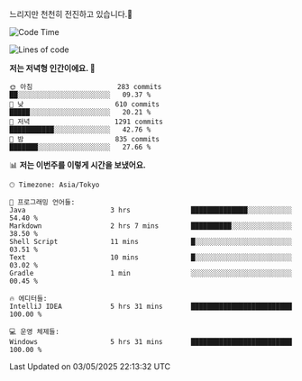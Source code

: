 느리지만 천천히 전진하고 있습니다.🐢

<!--START_SECTION:waka-->
![Code Time](http://img.shields.io/badge/Code%20Time-1%2C583%20hrs%2049%20mins-blue)

![Lines of code](https://img.shields.io/badge/%EC%A0%80%EB%8A%94%20%EC%97%AC%ED%83%9C%EA%B9%8C%EC%A7%80%20-919.4%20thousand%20%EC%A4%84%EC%9D%98%20%EC%BD%94%EB%93%9C%EB%A5%BC%20%EC%9E%91%EC%84%B1%ED%96%88%EC%96%B4%EC%9A%94.-blue)

**저는 저녁형 인간이에요. 🦉** 

```text
🌞 아침                     283 commits         ██░░░░░░░░░░░░░░░░░░░░░░░   09.37 % 
🌆 낮　                     610 commits         █████░░░░░░░░░░░░░░░░░░░░   20.21 % 
🌃 저녁                     1291 commits        ███████████░░░░░░░░░░░░░░   42.76 % 
🌙 밤　                     835 commits         ███████░░░░░░░░░░░░░░░░░░   27.66 % 
```


📊 **저는 이번주를 이렇게 시간을 보냈어요.** 

```text
🕑︎ Timezone: Asia/Tokyo

💬 프로그래밍 언어들: 
Java                     3 hrs               ██████████████░░░░░░░░░░░   54.40 % 
Markdown                 2 hrs 7 mins        ██████████░░░░░░░░░░░░░░░   38.50 % 
Shell Script             11 mins             █░░░░░░░░░░░░░░░░░░░░░░░░   03.51 % 
Text                     10 mins             █░░░░░░░░░░░░░░░░░░░░░░░░   03.02 % 
Gradle                   1 min               ░░░░░░░░░░░░░░░░░░░░░░░░░   00.45 % 

🔥 에디터들: 
IntelliJ IDEA            5 hrs 31 mins       █████████████████████████   100.00 % 

💻 운영 체제들: 
Windows                  5 hrs 31 mins       █████████████████████████   100.00 % 
```


 Last Updated on 03/05/2025 22:13:32 UTC
<!--END_SECTION:waka-->
